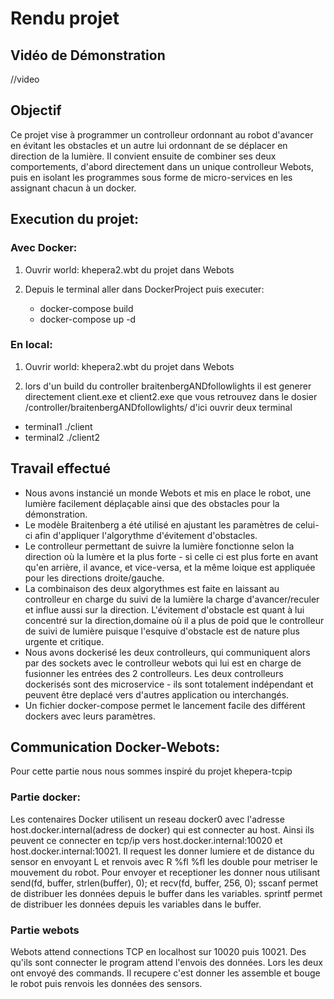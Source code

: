 # Rendu projet

## Vidéo de Démonstration

//video

## Objectif
Ce projet vise à programmer un controlleur ordonnant au robot d'avancer en évitant les obstacles et un autre lui ordonnant de se déplacer en direction de la lumière. Il convient ensuite de combiner ses deux comportements, d'abord directement dans un unique controlleur Webots, puis en isolant les programmes sous forme de micro-services en les assignant chacun à un docker.

## Execution du projet:

### Avec Docker:

1) Ouvrir world: khepera2.wbt du projet dans Webots

2) Depuis le terminal aller dans DockerProject puis executer:
   - docker-compose build
   - docker-compose up -d

### En local:

1) Ouvrir world: khepera2.wbt du projet dans Webots

2) lors d'un build du controller braitenbergANDfollowlights il est generer directement client.exe et client2.exe que vous retrouvez dans le dosier /controller/braitenbergANDfollowlights/
d'ici ouvrir deux terminal
- terminal1 ./client
- terminal2 ./client2


## Travail effectué
- Nous avons instancié un monde Webots et mis en place le robot, une lumière facilement déplaçable ainsi que des obstacles pour la démonstration.
- Le modèle Braitenberg a été utilisé en ajustant les paramètres de celui-ci afin d'appliquer l'algorythme d'évitement d'obstacles.
- Le controlleur permettant de suivre la lumière fonctionne selon la direction où la lumère et la plus forte - si celle ci est plus forte en avant qu'en arrière, il avance, et vice-versa, et la même loique est appliquée pour les directions droite/gauche.
- La combinaison des deux algorythmes est faite en laissant au controlleur en charge du suivi de la lumière la charge d'avancer/reculer et influe aussi sur la direction. L'évitement d'obstacle est quant à lui concentré sur la direction,domaine où il a plus de poid que le controlleur de suivi de lumière puisque l'esquive d'obstacle est de nature plus urgente et critique.
- Nous avons dockerisé les deux controlleurs, qui communiquent alors par des sockets avec le controlleur webots qui lui est en charge de fusionner les entrées des 2 controlleurs. Les deux controlleurs dockerisés sont des microservice - ils sont totalement indépendant et peuvent être deplacé vers d'autres application ou interchangés.
- Un fichier docker-compose permet le lancement facile des différent dockers avec leurs paramètres.

## Communication Docker-Webots:

Pour cette partie nous nous sommes inspiré du projet khepera-tcpip

### Partie docker:

Les contenaires Docker utilisent un reseau docker0 avec l'adresse host.docker.internal(adress de docker) qui est connecter au host.
Ainsi ils peuvent ce connecter en tcp/ip vers host.docker.internal:10020 et host.docker.internal:10021.
Il request les donner lumiere et de distance du sensor en envoyant L et renvois avec R %fl %fl les double pour metriser le mouvement du robot.
Pour envoyer et receptioner les donner nous utilisant send(fd, buffer, strlen(buffer), 0); et recv(fd, buffer, 256, 0); 
sscanf permet de distribuer les données depuis le buffer dans les variables.
sprintf permet de distribuer  les données depuis les variables dans le buffer.

### Partie webots

Webots attend connections TCP en localhost sur 10020 puis 10021.
Des qu'ils sont connecter le program attend l'envois des données. 
Lors les deux ont envoyé des commands.
Il recupere c'est donner les assemble et bouge le robot puis renvois les données des sensors.




